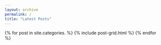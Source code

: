 ```yaml
---
layout: archive
permalink: /
title: "Latest Posts"
---
```


<div class="tiles">
{% for post in site.categories. %}
	{% include post-grid.html %}
{% endfor %}
</div><!-- /.tiles -->
